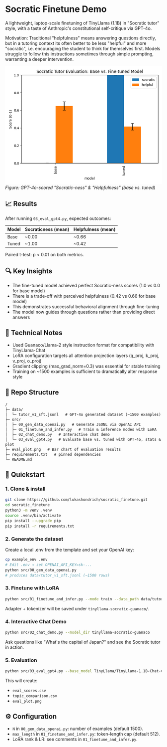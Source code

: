 # Socratic Finetune Demo

A lightweight, laptop-scale finetuning of TinyLlama (1.1B) in "Socratic tutor" style, with a taste of Anthropic's constitutional self-critique via GPT-4o.

Motivation: Traditional "helpfulness" means answering questions directly, but in a tutoring context its often better to be less "helpful" and more "socratic", i.e. encouraging the student to think for themselves first. Models struggle to follow this instructions sometimes through simple prompting, warranting a deeper intervention. 


![Evaluation Results](eval_plot.png)
*Figure: GPT-4o-scored "Socratic-ness" & "Helpfulness" (base vs. tuned)*

## 📈 Results

After running `03_eval_gpt4.py`, expected outcomes:

| Model | Socraticness (mean) | Helpfulness (mean) |
|-------|---------------------|-------------------|
| Base  | ~0.00               | ~0.66             |
| Tuned | ~1.00               | ~0.42             |

Paired t-test: p < 0.01 on both metrics.

## 🔍 Key Insights

- The fine-tuned model achieved perfect Socratic-ness scores (1.0 vs 0.0 for base model)
- There is a trade-off with perceived helpfulness (0.42 vs 0.66 for base model)
- This demonstrates successful behavioral alignment through fine-tuning
- The model now guides through questions rather than providing direct answers

## 🧠 Technical Notes

- Used Guanaco/Llama-2 style instruction format for compatibility with TinyLlama-Chat
- LoRA configuration targets all attention projection layers (q_proj, k_proj, v_proj, o_proj)
- Gradient clipping (max_grad_norm=0.3) was essential for stable training
- Training on ~1500 examples is sufficient to dramatically alter response style


## 📁 Repo Structure

```
/
├─ data/
│  └─ tutor_v1_sft.jsonl   # GPT-4o generated dataset (~1500 examples)
├─ src/
│  ├─ 00_gen_data_openai.py   # Generate JSONL via OpenAI API
│  ├─ 01_finetune_and_infer.py   # Train & inference modes with LoRA
│  ├─ 02_chat_demo.py   # Interactive chat demo
│  └─ 03_eval_gpt4.py   # Evaluate base vs. tuned with GPT-4o, stats & plot
├─ eval_plot.png   # Bar chart of evaluation results
├─ requirements.txt   # pinned dependencies
└─ README.md
```

## 🚀 Quickstart

### 1. Clone & install

```bash
git clone https://github.com/lukashondrich/socratic_finetune.git
cd socratic_finetune
python3 -m venv .venv
source .venv/bin/activate
pip install --upgrade pip
pip install -r requirements.txt
```

### 2. Generate the dataset

Create a local .env from the template and set your OpenAI key:

```bash
cp example_env .env
# Edit .env → set OPENAI_API_KEY=sk-...
python src/00_gen_data_openai.py
# produces data/tutor_v1_sft.jsonl (~1500 rows)
```

### 3. Finetune with LoRA

```bash
python src/01_finetune_and_infer.py --mode train --data_path data/tutor_v1_sft.jsonl --output_dir tinyllama-socratic-guanaco --base_model TinyLlama/TinyLlama-1.1B-Chat-v1.0
```

Adapter + tokenizer will be saved under `tinyllama-socratic-guanaco/`.

### 4. Interactive Chat Demo

```bash
python src/02_chat_demo.py --model_dir tinyllama-socratic-guanaco
```

Ask questions like "What's the capital of Japan?" and see the Socratic tutor in action.

### 5. Evaluation

```bash
python src/03_eval_gpt4.py --base_model TinyLlama/TinyLlama-1.1B-Chat-v1.0 --tuned_dir tinyllama-socratic-guanaco --output_dir .
```

This will create:
- `eval_scores.csv`
- `topic_comparison.csv`
- `eval_plot.png`

## ⚙️ Configuration

- `N` in `00_gen_data_openai.py`: number of examples (default 1500).
- `max_length` in `01_finetune_and_infer.py`: token-length cap (default 512).
- LoRA rank & LR: see comments in `01_finetune_and_infer.py`.

